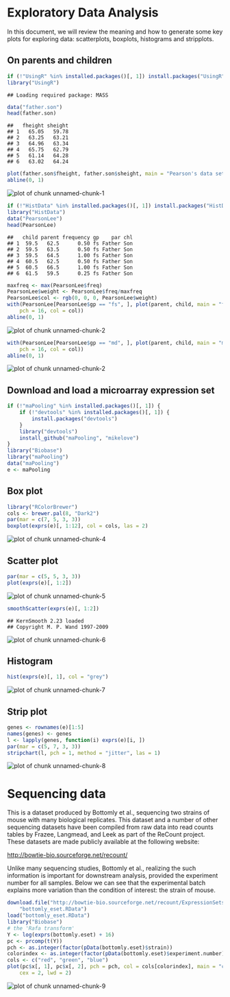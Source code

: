 # Exploratory Data Analysis

In this document, we will review the meaning and how to generate some key plots for exploring data: scatterplots, boxplots, histograms and stripplots.

## On parents and children


```r
if (!"UsingR" %in% installed.packages()[, 1]) install.packages("UsingR")
library("UsingR")
```

```
## Loading required package: MASS
```

```r
data("father.son")
head(father.son)
```

```
##   fheight sheight
## 1   65.05   59.78
## 2   63.25   63.21
## 3   64.96   63.34
## 4   65.75   62.79
## 5   61.14   64.28
## 6   63.02   64.24
```

```r
plot(father.son$fheight, father.son$sheight, main = "Pearson's data set on heights\nof fathers and their sons")
abline(0, 1)
```

![plot of chunk unnamed-chunk-1](figure/unnamed-chunk-1.png) 




```r
if (!"HistData" %in% installed.packages()[, 1]) install.packages("HistData")
library("HistData")
data("PearsonLee")
head(PearsonLee)
```

```
##   child parent frequency gp    par chl
## 1  59.5   62.5      0.50 fs Father Son
## 2  59.5   63.5      0.50 fs Father Son
## 3  59.5   64.5      1.00 fs Father Son
## 4  60.5   62.5      0.50 fs Father Son
## 5  60.5   66.5      1.00 fs Father Son
## 6  61.5   59.5      0.25 fs Father Son
```

```r
maxfreq <- max(PearsonLee$freq)
PearsonLee$weight <- PearsonLee$freq/maxfreq
PearsonLee$col <- rgb(0, 0, 0, PearsonLee$weight)
with(PearsonLee[PearsonLee$gp == "fs", ], plot(parent, child, main = "fathers and sons", 
    pch = 16, col = col))
abline(0, 1)
```

![plot of chunk unnamed-chunk-2](figure/unnamed-chunk-21.png) 

```r
with(PearsonLee[PearsonLee$gp == "md", ], plot(parent, child, main = "mothers and daughters", 
    pch = 16, col = col))
abline(0, 1)
```

![plot of chunk unnamed-chunk-2](figure/unnamed-chunk-22.png) 


## Download and load a microarray expression set


```r
if (!"maPooling" %in% installed.packages()[, 1]) {
    if (!"devtools" %in% installed.packages()[, 1]) {
        install.packages("devtools")
    }
    library("devtools")
    install_github("maPooling", "mikelove")
}
library("Biobase")
library("maPooling")
data("maPooling")
e <- maPooling
```


## Box plot


```r
library("RColorBrewer")
cols <- brewer.pal(8, "Dark2")
par(mar = c(7, 5, 3, 3))
boxplot(exprs(e)[, 1:12], col = cols, las = 2)
```

![plot of chunk unnamed-chunk-4](figure/unnamed-chunk-4.png) 


## Scatter plot


```r
par(mar = c(5, 5, 3, 3))
plot(exprs(e)[, 1:2])
```

![plot of chunk unnamed-chunk-5](figure/unnamed-chunk-5.png) 



```r
smoothScatter(exprs(e)[, 1:2])
```

```
## KernSmooth 2.23 loaded
## Copyright M. P. Wand 1997-2009
```

![plot of chunk unnamed-chunk-6](figure/unnamed-chunk-6.png) 


## Histogram


```r
hist(exprs(e)[, 1], col = "grey")
```

![plot of chunk unnamed-chunk-7](figure/unnamed-chunk-7.png) 


## Strip plot


```r
genes <- rownames(e)[1:5]
names(genes) <- genes
l <- lapply(genes, function(i) exprs(e)[i, ])
par(mar = c(5, 7, 3, 3))
stripchart(l, pch = 1, method = "jitter", las = 1)
```

![plot of chunk unnamed-chunk-8](figure/unnamed-chunk-8.png) 


# Sequencing data

This is a dataset produced by Bottomly et al., sequencing two strains of mouse with many biological replicates. This dataset and a number of other sequencing datasets have been compiled from raw data into read counts tables by Frazee, Langmead, and Leek as part of the ReCount project. These datasets are made publicly available at the following website:

http://bowtie-bio.sourceforge.net/recount/

Unlike many sequencing studies, Bottomly et al., realizing the such information is important for downstream analysis, provided the experiment number for all samples. Below we can see that the experimental batch explains more variation than the condition of interest: the strain of mouse. 


```r
download.file("http://bowtie-bio.sourceforge.net/recount/ExpressionSets/bottomly_eset.RData", 
    "bottomly_eset.RData")
load("bottomly_eset.RData")
library("Biobase")
# the 'Rafa transform'
Y <- log(exprs(bottomly.eset) + 16)
pc <- prcomp(t(Y))
pch <- as.integer(factor(pData(bottomly.eset)$strain))
colorindex <- as.integer(factor(pData(bottomly.eset)$experiment.number))
cols <- c("red", "green", "blue")
plot(pc$x[, 1], pc$x[, 2], pch = pch, col = cols[colorindex], main = "color = batch, symbol = condition", 
    cex = 2, lwd = 2)
```

![plot of chunk unnamed-chunk-9](figure/unnamed-chunk-9.png) 

